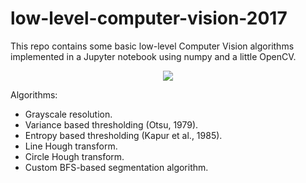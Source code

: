 # low-level-computer-vision-2017
This repo contains some basic low-level Computer Vision algorithms implemented in a Jupyter notebook using numpy and a little OpenCV.

<p align="center">
  <img src="https://user-images.githubusercontent.com/10622989/40581339-a13c4288-611b-11e8-9700-8b07745bbb4a.gif">
</p>

Algorithms:
  - Grayscale resolution.
  - Variance based thresholding (Otsu, 1979).
  - Entropy based thresholding (Kapur et al., 1985).
  - Line Hough transform.
  - Circle Hough transform.
  - Custom BFS-based segmentation algorithm.
  
